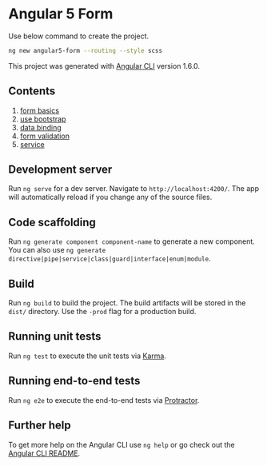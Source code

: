 # Angular 5 Form

Use below command to create the project.

```bash
ng new angular5-form --routing --style scss
```

This project was generated with [Angular CLI](https://github.com/angular/angular-cli) version 1.6.0.

## Contents

1. [form basics](./docs/form.md)
1. [use bootstrap](./docs/bootstrap.md)
1. [data binding](./docs/data-binding.md)
1. [form validation](./docs/validation.md)
1. [service](./docs/service.md)

## Development server

Run `ng serve` for a dev server. Navigate to `http://localhost:4200/`. The app will automatically reload if you change any of the source files.

## Code scaffolding

Run `ng generate component component-name` to generate a new component. You can also use `ng generate directive|pipe|service|class|guard|interface|enum|module`.

## Build

Run `ng build` to build the project. The build artifacts will be stored in the `dist/` directory. Use the `-prod` flag for a production build.

## Running unit tests

Run `ng test` to execute the unit tests via [Karma](https://karma-runner.github.io).

## Running end-to-end tests

Run `ng e2e` to execute the end-to-end tests via [Protractor](http://www.protractortest.org/).

## Further help

To get more help on the Angular CLI use `ng help` or go check out the [Angular CLI README](https://github.com/angular/angular-cli/blob/master/README.md).
